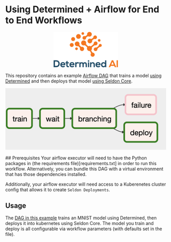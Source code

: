 # Using Determined + Airflow for End to End Workflows
<p align="center">
<img src="https://github.com/determined-ai/determined/raw/master/determined-logo.png" width=40%></p>

This repository contains an example [Airflow DAG](https://airflow.apache.org/) that trains a model [using Determined](https://github.com/determined-ai/determined) and then deploys that model [using Seldon Core](https://github.com/SeldonIO/seldon-core).

<p align="center">
<img src="dag.png"></p>
## Prerequisites
Your airflow executor will need to have the Python packages in (the requirements file)[requirements.txt] in order to run this workflow.  Alternatively, you can bundle this DAG with a virtual environment that has those dependencies installed.

Additionally, your airflow executor will need access to a Kuberenetes cluster config that allows it to create `Seldon Deployments`.

## Usage
The [DAG in this example](train_and_deploy_dag.py) trains an MNIST model using Determined, then deploys it into kubernetes using Seldon Core.  The model you train and deploy is all configurable via workflow parameters (with defaults set in the file).
